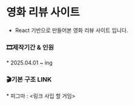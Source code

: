 # 영화 리뷰 사이트
* React 기반으로 만들어본 영화 리뷰 사이트 입니다.
<h3>🎞제작기간 & 인원</h3>
* 2025.04.01 ~ ing
<h3>🎬기본 구조 LINK</h3>
* 피그마 : <링크 사입 할 거임>



